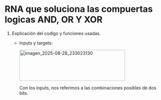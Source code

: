 # RNA que soluciona las compuertas logicas AND, OR Y XOR
1. Explicación del codigo y funciones usadas.
   
   - Inputs y targets:

     <img width="339" height="100" alt="imagen_2025-08-28_233023130" src="https://github.com/user-attachments/assets/8e09bc40-00e5-4a87-8df1-e109f7a2662b" />

     Con los inputs, nos referimos a las combinaciones posibles de dos bits.

